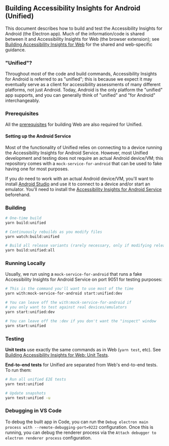 <!--
Copyright (c) Microsoft Corporation. All rights reserved.
Licensed under the MIT License.
-->

## Building Accessibility Insights for Android (Unified)

This document describes how to build and test the Accessibility Insights for Android (the Electron app). Much of the information/code is shared between it and Accessibility Insights for Web (the browser extension); see [Building Accessibility Insights for Web](./building-web.md) for the shared and web-specific guidance.

### "Unified"?

Throughout most of the code and build commands, Accessibility Insights for Android is referred to as "unified"; this is because we expect it may eventually serve as a client for accessibility assessments of many different platforms, not just Android. Today, Android is the only platform the "unified" app supports, and you can generally think of "unified" and "for Android" interchangeably.

### Prerequisites

All the [prerequisites](./building-web.md#Prerequisites) for building Web are also required for Unified.

#### Setting up the Android Service

Most of the functionality of Unified relies on connecting to a device running the Accessibility Insights for Android Service. However, most Unified development and testing does not require an actual Android device/VM; this repository comes with a `mock-service-for-android` that can be used to fake having one for most purposes.

If you *do* need to work with an actual Android device/VM, you'll want to install [Android Studio](https://developer.android.com/studio/) and use it to connect to a device and/or start an emulator. You'll need to install the [Accessibility Insights for Android Service](https://github.com/microsoft/accessibility-insights-for-android-service) beforehand.

### Building

```sh
# One-time build
yarn build:unified

# Continuously rebuilds as you modify files
yarn watch:build:unified

# Build all release variants (rarely necessary, only if modifying release infrastructure)
yarn build:unified:all
```

### Running Locally

Usually, we run using a `mock-service-for-android` that runs a fake Accessibility Insights for Android Service on port 9051 for testing purposes:

```sh
# This is the command you'll want to use most of the time
yarn with:mock-service-for-android start:unified:dev

# You can leave off the with:mock-service-for-android if
# you only want to test against real devices/emulators
yarn start:unified:dev

# You can leave off the :dev if you don't want the "inspect" window
yarn start:unified
```

### Testing

**Unit tests** use exactly the same commands as in Web (`yarn test`, etc). See [Building Accessibility Insights for Web: Unit Tests](./building-web.md#unit-tests).

**End-to-end tests** for Unified are separated from Web's end-to-end tests. To run them:

```sh
# Run all unified E2E tests
yarn test:unified

# Update snapshots
yarn test:unified -u
```

### Debugging in VS Code

To debug the built app in Code, you can run the `Debug electron main process with --remote-debugging-port=9222` configuration. Once this is running, you can debug the renderer process via the `Attach debugger to electron renderer process` configuration.
